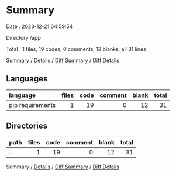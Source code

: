 # Summary

Date : 2023-12-21 04:59:54

Directory /app

Total : 1 files,  19 codes, 0 comments, 12 blanks, all 31 lines

Summary / [Details](details.md) / [Diff Summary](diff.md) / [Diff Details](diff-details.md)

## Languages
| language | files | code | comment | blank | total |
| :--- | ---: | ---: | ---: | ---: | ---: |
| pip requirements | 1 | 19 | 0 | 12 | 31 |

## Directories
| path | files | code | comment | blank | total |
| :--- | ---: | ---: | ---: | ---: | ---: |
| . | 1 | 19 | 0 | 12 | 31 |

Summary / [Details](details.md) / [Diff Summary](diff.md) / [Diff Details](diff-details.md)